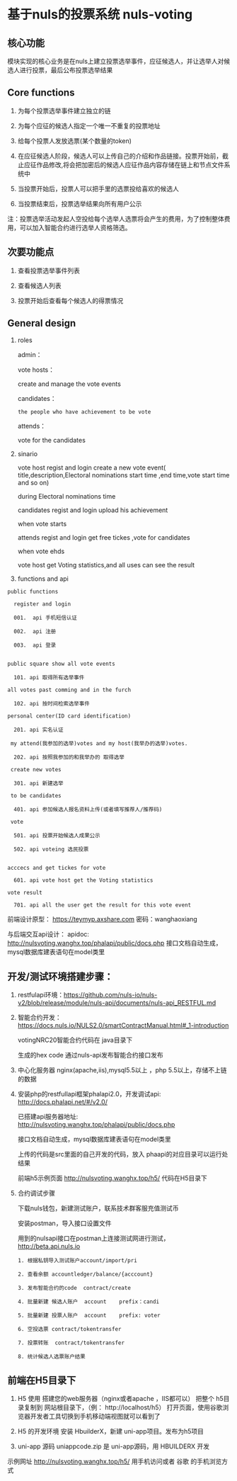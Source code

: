 # 基于nuls的投票系统 nuls-voting

## 核心功能
模块实现的核心业务是在nuls上建立投票选举事件，应征候选人，并让选举人对候选人进行投票，最后公布投票选举结果

## Core functions

 1. 为每个投票选举事件建立独立的链
 
 2. 为每个应征的候选人指定一个唯一不重复的投票地址
 
 3. 给每个投票人发放选票(某个数量的token)
 
 4. 在应征候选人阶段，候选人可以上传自己的介绍和作品链接。投票开始前，截止应征作品修改,将会把加密后的候选人应征作品内容存储在链上和节点文件系统中
 
 5. 当投票开始后，投票人可以把手里的选票投给喜欢的候选人
 
 6. 当投票结束后，投票选举结果向所有用户公示
 
 注：投票选举活动发起人空投给每个选举人选票将会产生的费用，为了控制整体费用，可以加入智能合约进行选举人资格筛选。

## 次要功能点

 1. 查看投票选举事件列表
 
 2. 查看候选人列表
 
 3. 投票开始后查看每个候选人的得票情况
 
## General design
  1. roles
  
     admin：
     
     vote hosts：
     
        create and manage the vote events
        
     candidates：
     
         the people who have achievement to be vote
         
     attends：
     
        vote for the candidates
        
        
  2. sinario
     
     vote host regist and login create a new vote event( title,description,Electoral nominations start time ,end time,vote start time and so on)
     
     during Electoral nominations time
     
     candidates  regist and login upload his achievement
     
     when vote starts
     
     attends  regist and login get free tickes ,vote for candidates
     
     when vote ehds
     
     vote host get Voting statistics,and all uses can see the result
     
  3. functions and api
  
    public functions
    
      register and login
      
      001.  api 手机短信认证
      
      002.  api 注册
      
      003.  api 登录
       
       
    public square show all vote events
    
      101. api 取得所有选举事件
     
    all votes past comming and in the furch
    
      102. api 按时间检索选举事件
     
    personal center(ID card identification)
    
      201. api 实名认证
     
     my attend(我参加的选举)votes and my host(我举办的选举)votes.  
     
      202. api 按照我参加的和我举办的 取得选举
     
     create new votes 
     
      301. api 新建选举
     
     to be candidates
     
      401. api 参加候选人报名资料上传(或者填写推荐人/推荐码)
      
     vote 
      
      501. api 投票开始候选人成果公示
      
      502. api voteing 选民投票
        
     
    acccecs and get tickes for vote
      
      601. api vote host get the Voting statistics
    
    vote result
    
      701. api all the user get the result for this vote event
     
 
前端设计原型：
    https://teymyp.axshare.com
    密码：wanghaoxiang

与后端交互api设计：
apidoc: http://nulsvoting.wanghx.top/phalapi/public/docs.php  接口文档自动生成，mysql数据库建表语句在model类里

## 开发/测试环境搭建步骤：

1. restfulapi环境：https://github.com/nuls-io/nuls-v2/blob/release/module/nuls-api/documents/nuls-api_RESTFUL.md

2. 智能合约开发：https://docs.nuls.io/NULS2.0/smartContractManual.html#_1-introduction

     votingNRC20智能合约代码在 java目录下
     
     生成的hex code 通过nuls-api发布智能合约接口发布

3. 中心化服务器 nginx(apache,iis),mysql5.5以上 ，php 5.5以上，存储不上链的数据

4. 安装php的restfullapi框架phalapi2.0，开发调试api: http://docs.phalapi.net/#/v2.0/



   已搭建api服务器地址: http://nulsvoting.wanghx.top/phalapi/public/docs.php
   
   接口文档自动生成，mysql数据库建表语句在model类里
   
   上传的代码是src里面的自己开发的代码，放入 phaapi的对应目录可以运行处结果
   
   
   
   前端h5示例页面 http://nulsvoting.wanghx.top/h5/
   代码在H5目录下
   
5. 合约调试步骤

   下载nuls钱包，新建测试账户，联系技术群客服充值测试币

   安装postman，导入接口设置文件

   用到的nulsapi接口在postman上连接测试网进行测试，http://beta.api.nuls.io

       1. 根据私钥导入测试账户account/import/pri

       2. 查看余额 accountledger/balance/{acccount}

       3. 发布智能合约的code  contract/create

       4. 批量新建 候选人账户  account    prefix：candi

       5. 批量新建 投票人账户  account    prefix: voter
       
       6. 空投选票 contract/tokentransfer
  
       7. 投票转账  contract/tokentransfer

       8. 统计候选人选票账户结果
       
## 前端在H5目录下

1. H5 使用
搭建您的web服务器（nginx或者apache ，IIS都可以）
把整个 h5目录复制到 网站根目录下，（例： http://localhost/h5） 打开页面，使用谷歌浏览器开发者工具切换到手机移动端视图就可以看到了

2. H5 的开发环境
安装 HbuilderX，新建 uni-app项目。发布为h5项目

3. uni-app 源码
uniappcode.zip  是 uni-app源码，用 HBUILDERX 开发

示例网址 http://nulsvoting.wanghx.top/h5/  用手机访问或者  谷歌 的手机浏览方式

